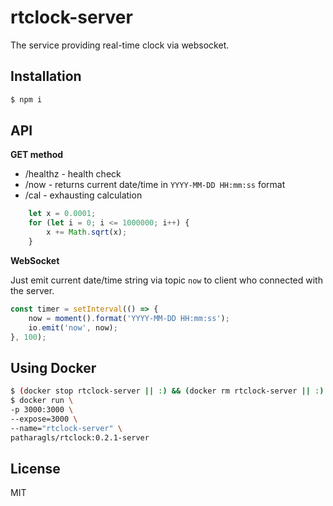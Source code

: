 # rtclock-server

The service providing real-time clock via websocket.

## Installation

```bash
$ npm i
```

## API

**GET method**

 - /healthz - health check
 - /now - returns current date/time in `YYYY-MM-DD HH:mm:ss` format
 - /cal - exhausting calculation

```js
    let x = 0.0001;
    for (let i = 0; i <= 1000000; i++) {
        x += Math.sqrt(x);
    }
```

**WebSocket**

Just emit current date/time string via topic `now` to client who connected with the server.

```js
const timer = setInterval(() => {
    now = moment().format('YYYY-MM-DD HH:mm:ss');
    io.emit('now', now);
}, 100);
```

## Using Docker

```bash
$ (docker stop rtclock-server || :) && (docker rm rtclock-server || :)
$ docker run \
-p 3000:3000 \
--expose=3000 \
--name="rtclock-server" \
patharagls/rtclock:0.2.1-server
```

## License

MIT